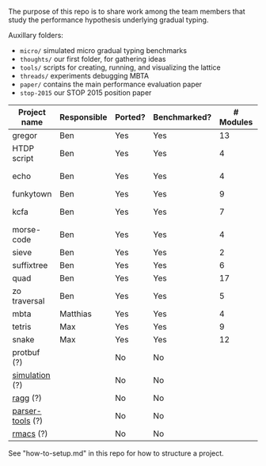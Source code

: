 
The purpose of this repo is to share work among the team members that study
the performance hypothesis underlying gradual typing.

Auxillary folders:
- `micro/` simulated micro gradual typing benchmarks
- `thoughts/` our first folder, for gathering ideas
- `tools/` scripts for creating, running, and visualizing the lattice
- `threads/` experiments debugging MBTA
- `paper/` contains the main performance evaluation paper
- `stop-2015` our STOP 2015 position paper

| Project name          | Responsible | Ported? | Benchmarked? | # Modules | Module structure |
| --------------------- | ----------- | ------- | ------------ | --------- | ---------------- |
| gregor                | Ben         | Yes     | Yes          | 13        | pyramidic        |
| HTDP script           | Ben         | Yes     | Yes          | 4         | triangle         |
| echo                  | Ben         | Yes     | Yes          | 4         | directed diamond |
| funkytown             | Ben         | Yes     | Yes          | 9         | vine-like        |
| kcfa                  | Ben         | Yes     | Yes          | 7         | line, or braid   |
| morse-code            | Ben         | Yes     | Yes          | 4         | vee              |
| sieve                 | Ben         | Yes     | Yes          | 2         | one chain        |
| suffixtree            | Ben         | Yes     | Yes          | 6         | line             |
| quad                  | Ben         | Yes     | Yes          | 17        | tree             |
| zo traversal          | Ben         | Yes     | Yes          | 5         | almost diamond   |
| mbta                  | Matthias    | Yes     | Yes          | 4         | one chain        |
| tetris                | Max         | Yes     | Yes          | 9         | diamond          |
| snake                 | Max         | Yes     | Yes          | 12        | diamond          |
| protbuf (?)           |             | No      | No           |           |                  |
| [simulation][1] (?)   |             | No      | No           |           |                  |
| [ragg][2] (?)         |             | No      | No           |           |                  |
| [parser-tools][3] (?) |             | No      | No           |           |                  |
| [rmacs][4] (?)        |             | No      | No           |           |                  |

See "how-to-setup.md" in this repo for how to structure a project.

[1]: http://planet.racket-lang.org/display.ss?package=simulation.plt&owner=williams
[2]: https://github.com/jbclements/ragg/tree/master
[3]: https://github.com/racket/parser-tools
[4]: https://github.com/tonyg/rmacs
